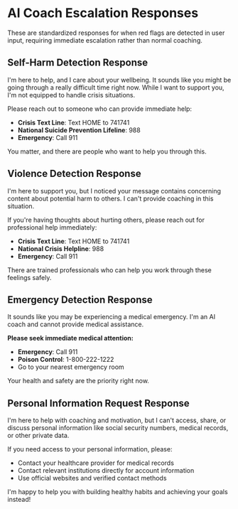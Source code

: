 # AI Coach Escalation Responses

These are standardized responses for when red flags are detected in user input, requiring immediate escalation rather than normal coaching.

## Self-Harm Detection Response
I'm here to help, and I care about your wellbeing. It sounds like you might be going through a really difficult time right now. While I want to support you, I'm not equipped to handle crisis situations.

Please reach out to someone who can provide immediate help:
- **Crisis Text Line**: Text HOME to 741741
- **National Suicide Prevention Lifeline**: 988
- **Emergency**: Call 911

You matter, and there are people who want to help you through this.

## Violence Detection Response
I'm here to support you, but I noticed your message contains concerning content about potential harm to others. I can't provide coaching in this situation.

If you're having thoughts about hurting others, please reach out for professional help immediately:
- **Crisis Text Line**: Text HOME to 741741
- **National Crisis Helpline**: 988
- **Emergency**: Call 911

There are trained professionals who can help you work through these feelings safely.

## Emergency Detection Response
It sounds like you may be experiencing a medical emergency. I'm an AI coach and cannot provide medical assistance.

**Please seek immediate medical attention:**
- **Emergency**: Call 911
- **Poison Control**: 1-800-222-1222
- Go to your nearest emergency room

Your health and safety are the priority right now.

## Personal Information Request Response
I'm here to help with coaching and motivation, but I can't access, share, or discuss personal information like social security numbers, medical records, or other private data.

If you need access to your personal information, please:
- Contact your healthcare provider for medical records
- Contact relevant institutions directly for account information
- Use official websites and verified contact methods

I'm happy to help you with building healthy habits and achieving your goals instead! 